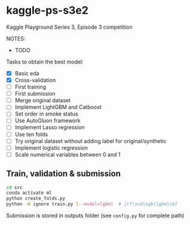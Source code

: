 # kaggle-ps-s3e2

Kaggle Playground Series 3, Episode 3 competition

NOTES:

* TODO

Tasks to obtain the best model:

* [x] Basic eda
* [x] Cross-validation
* [ ] First training
* [ ] First submission
* [ ] Merge original dataset
* [ ] Implement LightGBM and Catboost
* [ ] Set order in smoke status
* [ ] Use AutoGluon framework
* [ ] Implement Lasso regression
* [ ] Use ten folds
* [ ] Try original dataset without adding label for original/synthetic
* [ ] Implement logistic regression
* [ ] Scale numerical variables between 0 and 1

## Train, validation & submission

```bash
cd src
conda activate ml
python create_folds.py
python -W ignore train.py [--model=lgbm]  # [rf|svd|xgb|lgbm|cb]
```

Submission is stored in outputs folder (see `config.py` for complete path)
